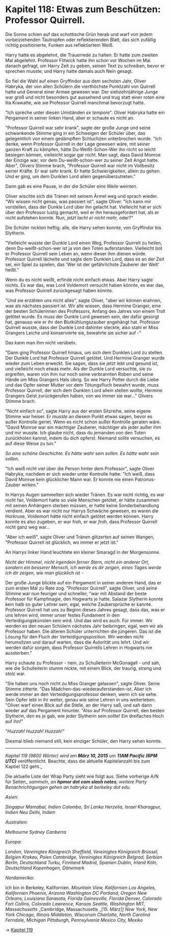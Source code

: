 # Kapitel 118: Etwas zum Beschützen: Professor Quirrell.

Die Sonne schien auf das schottische Grün herab und warf von jedem vorbeiziehenden Tautropfen oder reflektierenden Blatt, das sich zufällig richtig positionierte, Funken aus reflektiertem Weiß.

Harry hatte es abgelehnt, die Trauerrede zu halten. Er hatte zum zweiten Mal abgelehnt. Professor Flitwick hatte ihn schon vor Wochen im Mai danach gefragt, um Harry Zeit zu geben, seinen Text zu schreiben, bevor er sprechen musste; und Harry hatte damals auch Nein gesagt.

So fiel die Wahl auf einen Gryffindor aus dem sechsten Jahr, Oliver Habryka, der von allen Schülern die vierthöchste Punktzahl von Quirrell hatte und General einer Armee gewesen war. Der siebzehnjährige Junge war groß und nicht besonders gut aussehend und trug statt einer roten eine lila Krawatte, wie sie Professor Quirrell manchmal bevorzugt hatte.

"Ich spreche unter diesen Umständen _ex tempore_". Oliver Habryka hatte ein Pergament in seiner linken Hand, aber er schaute es nicht an.

"Professor Quirrell war sehr krank", sagte der große Junge und seine schwankende Stimme ging in ein Schweigen der Schüler über, das gelegentlich von einem gedämpften Schluchzen unterbrochen wurde. "Ich denke, wenn Professor Quirrell in der Lage gewesen wäre, mit seiner ganzen Kraft zu kämpfen, hätte Du-Weißt-Schon-Wer ihn nicht so leicht besiegen können, vielleicht sogar gar nicht. Man sagt, dass David Monroe der Einzige war, vor dem Du-weißt-schon-wer zu seiner Zeit Angst hatte. Aber", Olivers Stimme brach, "Professor Quirrell war nicht im Vollbesitz seiner Kräfte. Er war sehr krank. Er hatte Schwierigkeiten, allein zu gehen. Und er ging, um dem Dunklen Lord allein gegenüberzutreten."

Dann gab es eine Pause, in der die Schüler eine Weile weinten.

Oliver wischte sich die Tränen mit seinem Ärmel weg und sprach wieder. "Wir wissen nicht genau, was passiert ist", sagte Oliver. "Ich kann mir vorstellen, dass der Dunkle Lord über ihn gelacht hat. Vielleicht hat er sich über den Professor lustig gemacht, weil er ihn herausgefordert hat, als er nicht aufstehen konnte. Nun, _jetzt lacht er nicht mehr,_ oder?"

Die Schüler nickten heftig; alle, die Harry sehen konnte, von Gryffindor bis Slytherin.

"Vielleicht wusste der Dunkle Lord einen Weg, Professor Quirrell zu heilen, denn Du-weißt-schon-wer ist ja von den Toten auferstanden. Vielleicht bot er Professor Quirrell sein Leben an, wenn dieser ihm dienen würde. Professor Quirrell lächelte und sagte dem Dunklen Lord, dass es an der Zeit sei, ein Spiel zu spielen, das 'Wer ist der gefährlichste Zauberer der Welt' heißt."

Wenn du es nicht weißt, erfinde nicht einfach etwas. Aber Harry sagte nichts. Es war das, was Lord Voldemort versucht haben könnte, es war das, was Professor Quirrell zurückgesagt haben könnte.

"Und sie erzählen uns nicht alles", sagte Oliver, "aber wir können erahnen, was als nächstes passiert ist. Wir alle wissen, dass Hermine Granger, eine der besten Schülerinnen des Professors, Anfang des Jahres von einem Troll getötet wurde. Es muss der Dunkle Lord gewesen sein, der dafür gesorgt hat, genauso wie er ihr den Blutkühlungszauber angehängt hat. Professor Quirrell wusste, dass der Dunkle Lord dahinter steckte, also stahl er Miss Grangers Leiche und konservierte sie, bewahrte sie sicher auf -"

Das kann man ihm nicht verübeln.

"Dann ging Professor Quirrell hinaus, um sich dem Dunklen Lord zu stellen. Der Dunkle Lord hat Professor Quirrell getötet. Und Hermine Granger wurde wieder zum Leben erweckt. Sie sagen, dass sie jetzt lebt und gesund ist, und vielleicht noch etwas mehr. Als der Dunkle Lord versuchte, sie zu ergreifen, waren von ihm nur noch seine verbrannten Roben und seine Hände um Miss Grangers Hals übrig. So wie Harry Potter durch die Liebe und das Opfer seiner Mutter vor dem Tötungsfluch bewahrt wurde, muss Professor Quirrell, der sich dem Dunklen Lord allein stellen wollte, Hermine Grangers Geist zurückgerufen haben, von wo immer sie war..." Olivers Stimme brach.

"Nicht einfach so", sagte Harry aus der ersten Sitzreihe, seine eigene Stimme war heiser. Er _musste_ an diesem Punkt etwas sagen, bevor es außer Kontrolle geriet. Wenn es nicht schon außer Kontrolle geraten wäre. "David Monroe war ein mächtiger Zauberer, mächtiger als jeder außer ihm und mir wusste. Ich glaube nicht, dass du jemanden von den Toten zurückholen kannst, indem du dich opferst. Niemand sollte versuchen, es auf diese Weise zu tun."

_So eine schöne Geschichte. Es hätte wahr sein sollen. Es hätte wahr sein sollen._

"Ich weiß nicht viel über die Person hinter dem Professor", sagte Oliver Habryka, nachdem er sich wieder unter Kontrolle hatte. "Ich weiß, dass David Monroe kein glücklicher Mann war. Er konnte nie einen Patronus-Zauber wirken."

In Harrys Augen sammelten sich wieder Tränen. Es war nicht richtig, es war nicht fair, Voldemort hatte so viele Menschen getötet, er hätte zusammen mit seinen Anhängern sterben müssen, er hatte keine Sonderbehandlung verdient. Aber es war nicht nur Harrys Schwäche gewesen, es waren die Horkruxe, Voldemort hätte nicht einfach getötet werden können. Harry konnte es also zugeben, er war froh, er war _froh_, dass Professor Quirrell nicht ganz weg war...

"Aber ich weiß", sagte Oliver und Tränen glitzerten auf seinen Wangen, "Professor Quirrell ist glücklich, wo immer er jetzt ist."

An Harrys linker Hand leuchtete ein kleiner Smaragd in der Morgensonne.

_Nicht der Himmel, nicht irgendein ferner Stern, nicht ein anderer Ort, sondern ein besserer Mensch, ich werde es dir zeigen, eines Tages werde ich dir zeigen, wie man glücklich ist -_

Der große Junge blickte auf ein Pergament in seiner anderen Hand, das er zum ersten Mal zu Rate zog. "Professor Quirrell", sagte Oliver, und seine Stimme war nun feuriger und schneller, "war mit Abstand der beste Professor für Kampfmagie, den Hogwarts je hatte. Salazar Slytherin konnte kein halb so guter Lehrer sein, egal, welche Zaubersprüche er kannte. Professor Quirrell hat uns zu Beginn dieses Jahres gesagt, dass das, was er uns lehren wird, immer unser festes Fundament in den Verteidigungskünsten sein wird. Und das wird es auch. Für immer. Wir werden es den neuen Schülern nächstes Jahr beibringen, egal, wen wir als Professor haben. Die älteren Schüler unterrichten die jüngeren. Das ist die Lösung für den Fluch der Verteidigungsposition. Wir werden nicht herumsitzen und darauf warten, dass die Autorität uns lehrt. Und wir werden dafür sorgen, dass Professor Quirrells Lehren in Hogwarts nie aussterben."

Harry schaute zu Professor - nein, zu Schulleiterin McGonagall - und sah, wie die Schulleiterin stumm nickte, mit einem Blick, der traurig, streng und stolz war.

"Sie haben uns noch nicht zu Miss Granger gelassen", sagte Oliver. Seine Stimme zitterte. "Das Mädchen-das-wiederauferstanden-ist. Aber ich werde immer an den Verteidigungsprofessor denken, wenn ich sie sehe. Sein Opfer lebt in ihr weiter, genau wie seine Lehren in uns weiterleben. "Oliver warf einen Blick auf die Stelle, an der Harry saß, und sah dann wieder auf das Pergament hinunter. "Also auf Professor Quirrell, den besten Slytherin, den es je gab, wie jeder Slytherin sein sollte! Ein dreifaches Hoch auf ihn!"

_"Huzzah! Huzzah! Huzzah!"_

Diesmal blieb niemand still, kein einziger Schüler, den Harry sehen konnte.

* * *

_Kapitel 119 (9800 Wörter) wird am **März 10, 2015** um **11AM Pacific (6PM UTC)**_ veröffentlicht.
Beachte, dass die aktuelle Kapitelanzahl bis zum Kaptiel 122 geht._

Die aktuelle Liste der Wrap Party sieht wie folgt aus. Siehe vorherige A/N für Seiten_
_sammeln, an **hpmor dot com slash notes**; weitere Party
Benachrichtigungen gehen an habryka at berkeley dot edu._

_Asien:_

_Singapur_
_Mamabai, Indien_
_Colombo, Sri Lanka_
_Herzelia, Israel_
_Kharagpur, Indien_
_Neu Delhi, Indien_

_Australien:_

_Melbourne_
_Sydney_
_Canberra_

_Europa:_

_London, Vereinigtes Königreich_
_Sheffield, Vereinigtes Königreich_
_Brüssel, Belgien_
_Krakau, Polen_
_Cambridge, Vereinigtes Königreich_
_Belgrad, Serbien_
_Berlin, Deutschland_
_Turku, Finnland_
_Madrid, Spanien_
_Dublin, Irland_
_Köln, Deutschland_
_Kopenhagen, Dänemark_

_Nordamerika:_

Ich bin in Berkeley, Kalifornien.
_Mountain View, Kalifornien_
_Los Angeles, Kalifornien_
_Phoenix, Arizona_
_Washington DC_
_Portland, Oregon_
_New Orleans, Louisiana_
_Sarasota, Florida_
_Gainesville, Florida_
_Denver, Colorado_
_Fort Collins, Colorado_
_Lawrence, Kansas_
_Seattle, Washington_
_MIT, Massachusetts_
_Cambridge, Massachusetts _[15. März]]
_New York, New York_
_Chicago, Illinois_
_Middleton, Wisconsin_
_Charlotte, North Carolina_
_Ferndale, Michigan_
_Pittsburgh, Pennsylvania_
_Mexico City, Mexiko_

→ [Kapitel 119](Kapitel-119.md)
